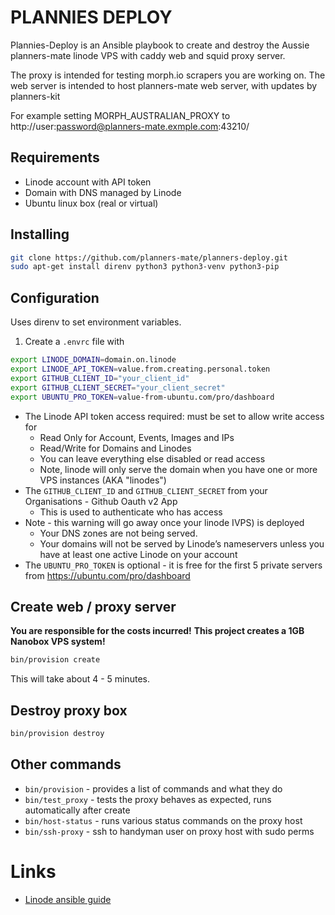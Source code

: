PLANNIES DEPLOY
===============

Plannies-Deploy is an Ansible playbook to create and destroy the Aussie planners-mate linode VPS with caddy web and squid proxy server.

The proxy is intended for testing morph.io scrapers you are working on.
The web server is intended to host planners-mate web server, with updates by planners-kit 

For example setting MORPH_AUSTRALIAN_PROXY
to http://user:password@planners-mate.exmple.com:43210/

Requirements
------------
 
* Linode account with API token
* Domain with DNS managed by Linode
* Ubuntu linux box (real or virtual)
 
Installing
----------

```bash
git clone https://github.com/planners-mate/planners-deploy.git
sudo apt-get install direnv python3 python3-venv python3-pip
```

Configuration
-------------

Uses direnv to set environment variables.

1. Create a `.envrc` file with

```bash
export LINODE_DOMAIN=domain.on.linode
export LINODE_API_TOKEN=value.from.creating.personal.token
export GITHUB_CLIENT_ID="your_client_id"
export GITHUB_CLIENT_SECRET="your_client_secret"
export UBUNTU_PRO_TOKEN=value-from-ubuntu.com/pro/dashboard
```
* The Linode API token access required: must be set to allow write access for 
  * Read Only for Account, Events, Images and IPs
  * Read/Write for Domains and Linodes
  * You can leave everything else disabled or read access
  * Note, linode will only serve the domain when you have one or more VPS instances (AKA "linodes")
* The `GITHUB_CLIENT_ID` and `GITHUB_CLIENT_SECRET` from your Organisations - Github Oauth v2 App
  * This is used to authenticate who has access
* Note - this warning will go away once your linode IVPS) is deployed
  * Your DNS zones are not being served.
  * Your domains will not be served by Linode’s nameservers unless you have at least one active Linode on your account
* The `UBUNTU_PRO_TOKEN` is optional - it is free for the first 5 private servers from https://ubuntu.com/pro/dashboard

Create web / proxy server
-------------------------

**You are responsible for the costs incurred!**
**This project creates a 1GB Nanobox VPS system!**

```bash
bin/provision create
```

This will take about 4 - 5 minutes.

## Destroy proxy box

```bash
bin/provision destroy
```

## Other commands

* `bin/provision` - provides a list of commands and what they do
* `bin/test_proxy` - tests the proxy behaves as expected, 
  runs automatically after create
* `bin/host-status` - runs various status commands on the proxy host
* `bin/ssh-proxy` - ssh to handyman user on proxy host
  with sudo perms

# Links

* [Linode ansible guide](https://www.linode.com/docs/guides/deploy-linodes-using-linode-ansible-collection/)

